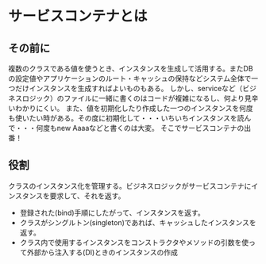 # サービスコンテナとは
## その前に
複数のクラスである値を使うとき、インスタンスを生成して活用する。またDBの設定値やアプリケーションのルート・キャッシュの保持などシステム全体で一つだけインスタンスを生成すればよいものもある。
しかし、serviceなど（ビジネスロジック）のファイルに一緒に書くのはコードが複雑になるし、何より見辛いわかりにくい。
また、値を初期化したり作成した一つのインスタンスを何度も使いたい時がある。その度に初期化して・・・いちいちインスタンスを読んで・・・何度もnew Aaaaなどと書くのは大変。
そこでサービスコンテナの出番！

## 役割
クラスのインスタンス化を管理する。ビジネスロジックがサービスコンテナにインスタンスを要求して、それを返す。
- 登録された(bind)手順にしたがって、インスタンスを返す。
- クラスがシングルトン(singleton)であれば、キャッシュしたインスタンスを返す。
- クラス内で使用するインスタンスをコンストラクタやメソッドの引数を使って外部から注入する(DI)ときのインスタンスの作成


